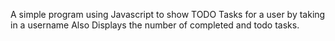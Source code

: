A simple program using Javascript to show TODO Tasks for a user by taking in a username
Also Displays the number of completed and todo tasks.
